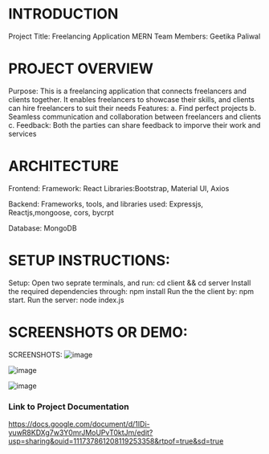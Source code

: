 <h1><b> INTRODUCTION    </b></h1>
    Project Title: Freelancing Application MERN
    Team Members: Geetika Paliwal 
  
<h1><b>PROJECT OVERVIEW</b></h1>
   Purpose: This is a freelancing application that connects freelancers and clients together. It enables freelancers to showcase their skills, and clients can hire freelancers to suit their needs
   Features:
   a. Find perfect projects
   b. Seamless communication and collaboration between freelancers and clients
   c. Feedback: Both the parties can share feedback to imporve their work and services
  
<b><h1>ARCHITECTURE </b></h1>
 Frontend:
     Framework: React
     Libraries:Bootstrap, Material UI, Axios
   
Backend:
     Frameworks, tools, and libraries used: Expressjs, Reactjs,mongoose, cors, bycrpt
   
Database: MongoDB
   
<b><h1>SETUP INSTRUCTIONS:</b></h1>
Setup: 
    Open two seprate terminals, and run: cd client && cd server
    Install the required dependencies through: npm install
    Run the the client by: npm start. Run the server: node index.js
    

<b><h1>SCREENSHOTS OR DEMO:</b></h1>

   SCREENSHOTS: ![image](https://github.com/user-attachments/assets/a08907ce-4746-498d-890e-e3d68b7dc094)

   ![image](https://github.com/user-attachments/assets/7c1ede46-ba84-4e0f-9298-bf8d28d9d232)

   ![image](https://github.com/user-attachments/assets/7e6b5574-05fb-4e20-a76a-9332c9d19dd6)

<b><h3>Link to Project Documentation </h3></b>

https://docs.google.com/document/d/1IDi-yuwR8KDXg7w3Y0mrJMoUPvT0ktJm/edit?usp=sharing&ouid=111737861208119253358&rtpof=true&sd=true


   
